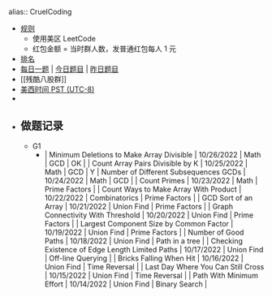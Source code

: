 alias:: CruelCoding

- [规则](http://board.cruelcoding.com/rules.html)
	- 使用美区 LeetCode
	- 红包金额 = 当时群人数，发普通红包每人 1 元
- [排名](http://rank.cruelcoding.com/)
- [每日一题](https://docs.google.com/spreadsheets/d/1kBGyRsSdbGDu7DzjQcC-UkZjZERdrP8-_QyVGXHSrB8/edit#gid=0) | [今日题目](https://ct.singee.site) | [昨日题目](https://ct.singee.site/yesterday)
- [[残酷八股群]]
- [美西时间 PST (UTC-8)](https://time.is/Los_Angeles)
-
- ## 做题记录
	- G1
		- | Minimum Deletions to Make Array Divisible | 10/26/2022 | Math | GCD | OK |
		  | Count Array Pairs Divisible by K | 10/25/2022 | Math | GCD | Y
		  | Number of Different Subsequences GCDs | 10/24/2022 | Math | GCD |
		  | Count Primes | 10/23/2022 | Math | Prime Factors |
		  | Count Ways to Make Array With Product | 10/22/2022 | Combinatorics | Prime Factors |
		  | GCD Sort of an Array | 10/21/2022 | Union Find | Prime Factors |
		  | Graph Connectivity With Threshold | 10/20/2022 | Union Find | Prime Factors |
		  | Largest Component Size by Common Factor | 10/19/2022 | Union Find | Prime Factors |
		  | Number of Good Paths | 10/18/2022 | Union Find | Path in a tree |
		  | Checking Existence of Edge Length Limited Paths | 10/17/2022 | Union Find | Off-line Querying |
		  | Bricks Falling When Hit | 10/16/2022 | Union Find | Time Reversal |
		  | Last Day Where You Can Still Cross  | 10/15/2022 | Union Find | Time Reversal |
		  | Path With Minimum Effort | 10/14/2022 | Union Find | Binary Search |